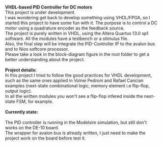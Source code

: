 <b> VHDL-based PID Controller for DC motors </b>
<br />
This project is under development. <br />
I was wondering get back to develop something using VHDL/FPGA, so I started this project to have some fun with it. The purpose is to control a DC motor using a quadrature encoder as the feedback source.
<br />
The project is purely written in VHDL, using the Altera Quartus 13.0 sp1 software. All the modules have a testbench or a stimulus file.
<br />
Also, the final step will be integrate the PID-Controller IP to the avalon bus and to Nios softcore processor.
<br />
Please take a look in the block-diagram figure in the root folder to get a better understanding about the project.
<br />
<br />
<b>Project details:</b> <br />
In this project I tried to follow the good practices for VHDL development, such as the same ones applied in Volnei Pedroni and Rafael Cancian examples (next-state combinational logic, memory element i.e flip-flop, output logic). <br />
In all the written modules you won't see a flip-flop infered inside the next-state FSM, for example.
 <br />
 <br />
<b>Currently state:</b> <br />
 <br />
The PID controller is running in the Modelsim simulation, but still don't works on the DE-10 board. <br />
The wrapper for avalon bus is already written, I just need to make the project work on the board before test it.<br />
